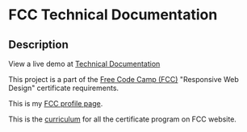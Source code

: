 # FCC Technical Documentation

## Description

View a live demo at [Technical Documentation](https://aezz4007.github.io/fcc-technical-documentation/)

This project is a part of the [Free Code Camp (FCC)](https://www.freecodecamp.org) "Responsive Web Design" certificate requirements.

This is my [FCC profile page](https://www.freecodecamp.org/amira-ezzeldin).

This is the [curriculum](https://www.freecodecamp.org/learn) for all the certificate program on FCC website.
